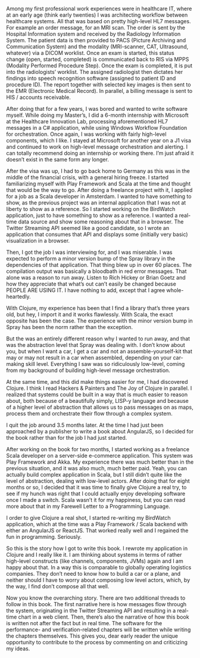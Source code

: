 Among my first professional work experiences were in healthcare IT, where at an early age (think early twenties) I was architecting workflow between healthcare systems. All that was based on pretty high-level HL7 messages. For example an order message, for an MRI scan. The order is sent by the Hospital Information system and received by the Radiology Information System. The patient data is then provided to PACS (Picture Archiving and Communication System) and the modality (MRI-scanner, CAT, Ultrasound, whatever) via a DICOM worklist. Once an exam is started, this status change (open, started, completed) is communicated back to RIS via MPPS (Modality Performed Procedure Step). Once the exam is completed, it is put into the radiologists’ worklist. The assigned radiologist then dictates her findings into speech recognition software (assigned to patient ID and procedure ID). The report together with selected key images is then sent to the EMR (Electronic Medical Record). In parallel, a billing message is sent to HIS / accounts receivable.

After doing that for a few years, I was bored and wanted to write software myself. While doing my Master’s, I did a 6-month internship with Microsoft at the Healthcare Innovation Lab, processing aforementioned HL7 messages in a C# application, while using Windows Workflow Foundation for orchestration. Once again, I was working with fairly high-level components, which I like. I stayed at Microsoft for another year on a J1 visa and continued to work on high-level message orchestration and alerting. I can totally recommend doing an internship or working there. I’m just afraid it doesn’t exist in the same form any longer.

After the visa was up, I had to go back home to Germany as this was in the middle of the financial crisis, with a general hiring freeze. I started familiarizing myself with Play Framework and Scala at the time and thought that would be the way to go. After doing a freelance project with it, I applied for a job as a Scala developer in Amsterdam. I wanted to have something to show, as the previous project was an internal application that I was not at liberty to show as a reference. So I started working on the BirdWatch application, just to have something to show as a reference. I wanted a real-time data source and show some reasoning about that in a browser. The Twitter Streaming API seemed like a good candidate, so I wrote an application that consumes that API and displays some (initially very basic) visualization in a browser.

Then, I got the job I was interviewing for, and I was miserable. I was expected to perform a minor version bump of the Spray library in the dependencies of that application. That thing blew up in over 60 places. The compilation output was basically a bloodbath in red error messages. That alone was a reason to run away. Listen to Rich Hickey or Brian Goetz and how they appreciate that what’s out can’t easily be changed because PEOPLE ARE USING IT. I have nothing to add, except that I agree whole-heartedly.

With Clojure, my experience has been that I find a library that’s three years old, but hey, I import it and it works flawlessly. With Scala, the exact opposite has been the case. The experience with the minor version bump in Spray has been the norm rather than the exception.

But the was an entirely different reason why I wanted to run away, and that was the abstraction level that Spray was dealing with. I don’t know about you, but when I want a car, I get a car and not an assemble-yourself-kit that may or may not result in a car when assembled, depending on your car-making skill level. Everything I saw was so ridiculously low-level, coming from my background of building high-level message orchestration.

At the same time, and this did make things easier for me, I had discovered Clojure. I think I read Hackers & Painters and The Joy of Clojure in parallel. I realized that systems could be built in a way that is much easier to reason about, both because of a beautifully simply, LISP-y language and because of a higher level of abstraction that allows us to pass messages on as maps, process them and orchestrate their flow through a complex system.

I quit the job around 3.5 months later. At the time I had just been approached by a publisher to write a book about AngularJS, so I decided for the book rather than for the job I had just started.

After working on the book for two months, I started working as a freelance Scala developer on a server-side e-commerce application. This system was Play Framework and Akka. My experience there was much better than in the previous situation, and it was also much, much better paid. Yeah, you can actually build complex application in Scala, but I still didn’t quite like the level of abstraction, dealing with low-level actors. After doing that for eight months or so, I decided that it was time to finally give Clojure a real try, to see if my hunch was right that I could actually enjoy developing software once I made a switch. Scala wasn’t it for my happiness, but you can read more about that in my Farewell Letter to a Programming Language.

I order to give Clojure a real shot, I started re-writing my BirdWatch application, which at the time was a Play Framework / Scala backend with either an AngularJS or ReactJS. That worked really well and I regained the fun in programming. Seriously.

So this is the story how I got to write this book. I rewrote my application in Clojure and I really like it. I am thinking about systems in terms of rather high-level constructs (like channels, components, JVMs) again and I am happy about that. In a way this is comparable to globally operating logistics companies. They don’t need to know how to build a car or a plane, and neither should I have to worry about composing low level actors, which, by the way, I find don’t compose all that well.

Now you know the overarching story. There are two additional threads to follow in this book. The first narrative here is how messages flow through the system, originating in the Twitter Streaming API and resulting in a real-time chart in a web client. Then, there’s also the narrative of how this book is written not after the fact but in real time. The software for the performance- and verification-related chapters will be written while writing the chapters themselves. This gives you, dear early reader the unique opportunity to contribute to the process by commenting on and criticizing my ideas.

